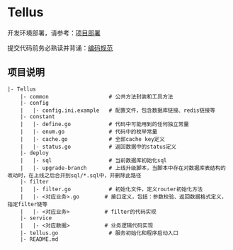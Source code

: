 # Tellus

开发环境部署，请参考：[项目部署](https://git.oschina.net/SusuanServer/Tellus/wikis/项目部署)

提交代码前务必熟读并背诵：[编码规范](https://git.oschina.net/SusuanServer/Tellus/wikis/编码规范)

## 项目说明


```
|- Tellus
    |- common                   # 公共方法封装和工具方法
    |- config
    |   |- config.ini.example   # 配置文件，包含数据库链接、redis链接等
    |- constant
    |   |- define.go            # 代码中可能用到的任何独立常量
    |   |- enum.go              # 代码中的枚举常量
    |   |- cache.go             # 全部cache key定义
    |   |- status.go            # 返回数据中的status定义
    |- deploy
    |   |- sql                  # 当前数据库初始化sql
    |   |- upgrade-branch       # 上线升级脚本，当脚本中存在对数据库表结构的改动时，在上线之后合并到sql/*.sql中，并删除此路径
    |- filter
    |   |- filter.go            # 初始化文件，定义router初始化方法
    |   |- <对应业务>.go        # 接口定义，包括：参数校验、返回数据格式定义，指定filter链等
    |   |- <对应业务>           # filter的代码实现
    |- service
    |   |- <对应数据>           # 业务逻辑代码实现
    |- tellus.go                # 服务初始化和程序启动入口
    |- README.md
```
